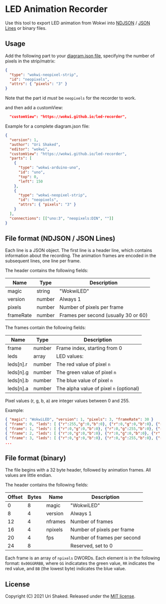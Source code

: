 # LED Animation Recorder

Use this tool to export LED animation from Wokwi into [NDJSON](http://ndjson.org/) / [JSON Lines](https://jsonlines.org/) or binary files.

## Usage

Add the following part to your [diagram.json file](https://docs.wokwi.com/diagram-format), specifying the number of pixels in the strip/matrix:

```json
{
  "type": "wokwi-neopixel-strip",
  "id": "neopixels",
  "attrs": { "pixels": "3" }
}
```

Note that the part id _must_ be `neopixels` for the recorder to work.

and then add a customView:

```json
  "customView": "https://wokwi.github.io/led-recorder",
```

Example for a complete diagram.json file:

```json
{
  "version": 1,
  "author": "Uri Shaked",
  "editor": "wokwi",
  "customView": "https://wokwi.github.io/led-recorder",
  "parts": [
    {
      "type": "wokwi-arduino-uno",
      "id": "uno",
      "top": 0,
      "left": 150
    },
    {
      "type": "wokwi-neopixel-strip",
      "id": "neopixels",
      "attrs": { "pixels": "3" }
    }
  ],
  "connections": [["uno:3", "neopixels:DIN", ""]]
}
```

## File format (NDJSON / JSON Lines)

Each line is a JSON object. The first line is a header line, which contains information about the recording. The animation frames are encoded in the subsequent lines, one line per frame.

The header contains the following fields:

| Name      | Type   | Description                          |
| --------- | ------ | ------------------------------------ |
| magic     | string | "WokwiLED"                           |
| version   | number | Always 1                             |
| pixels    | number | Number of pixels per frame           |
| frameRate | number | Frames per second (usually 30 or 60) |

The frames contain the following fields:

| Name      | Type   | Description                             |
| --------- | ------ | --------------------------------------- |
| frame     | number | Frame index, starting from 0            |
| leds      | array  | LED values:                             |
| leds[n].r | number | The red value of pixel `n`              |
| leds[n].g | number | The green value of pixel `n`            |
| leds[n].b | number | The blue value of pixel `n`             |
| leds[n].a | number | The alpha value of pixel `n` (optional) |

Pixel values (r, g, b, a) are integer values between 0 and 255.

Example:

```json
{ "magic": "WokwiLED", "version": 1, "pixels": 3, "frameRate": 30 }
{ "frame": 0, "leds": [ {"r":255,"g":0,"b":0}, {"r":0,"g":0,"b":0}, {"r":0,"g":0,"b":0} ] }
{ "frame": 1, "leds": [ {"r":0,"g":0,"b":0}, {"r":0,"g":255,"b":0}, {"r":0,"g":0,"b":0} ] }
{ "frame": 2, "leds": [ {"r":0,"g":0,"b":0}, {"r":0,"g":0,"b":0}, {"r":0,"g":0,"b":255} ] }
{ "frame": 3, "leds": [ {"r":0,"g":0,"b":0}, {"r":0,"g":255,"b":0}, {"r":0,"g":0,"b":0} ] }
...
```

## File format (binary)

The file begins with a 32 byte header, followed by animation frames. All values are little endian.

The header contains the following fields:

| Offset | Bytes | Name    | Description                 |
| ------ | ----- | ------- | --------------------------- |
| 0      | 8     | magic   | "WokwiLED"                  |
| 8      | 4     | version | Always 1                    |
| 12     | 4     | nframes | Number of frames            |
| 16     | 4     | npixels | Number of pixels per frame  |
| 20     | 4     | fps     | Number of frames per second |
| 24     | 8     |         | Reserved, set to 0          |

Each frame is an array of `npixels` DWORDs. Each element is in the following
format: `0x00GGRRBB`, where `GG` indicatates the green value, `RR` indicates
the red value, and `BB` (the lowest byte) indicates the blue value.

## License

Copyright (C) 2021 Uri Shaked. Released under the [MIT license](LICENSE).
